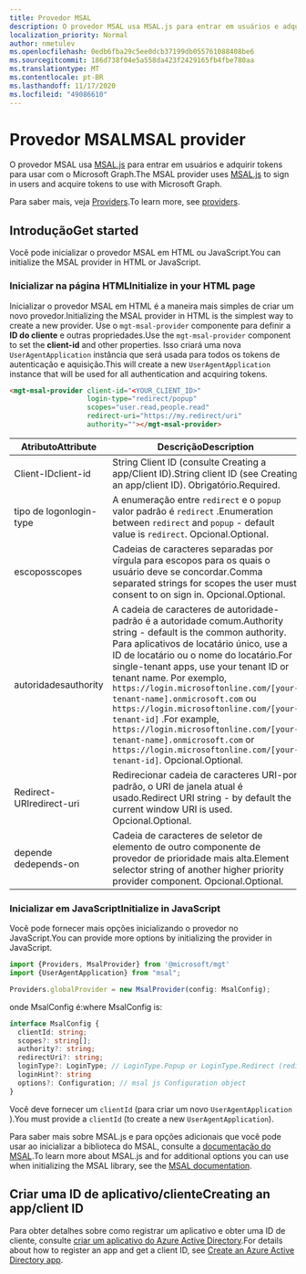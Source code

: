 ```yaml
---
title: Provedor MSAL
description: O provedor MSAL usa MSAL.js para entrar em usuários e adquirir tokens para usar com o Microsoft Graph
localization_priority: Normal
author: nmetulev
ms.openlocfilehash: 0edb6fba29c5ee0dcb37199db055761088408be6
ms.sourcegitcommit: 186d738f04e5a558da423f2429165fb4fbe780aa
ms.translationtype: MT
ms.contentlocale: pt-BR
ms.lasthandoff: 11/17/2020
ms.locfileid: "49086610"
---
```

# <a name="msal-provider"></a><span data-ttu-id="5428b-103">Provedor MSAL</span><span class="sxs-lookup"><span data-stu-id="5428b-103">MSAL provider</span></span>

<span data-ttu-id="5428b-104">O provedor MSAL usa [MSAL.js](https://github.com/AzureAD/microsoft-authentication-library-for-js) para entrar em usuários e adquirir tokens para usar com o Microsoft Graph.</span><span class="sxs-lookup"><span data-stu-id="5428b-104">The MSAL provider uses [MSAL.js](https://github.com/AzureAD/microsoft-authentication-library-for-js) to sign in users and acquire tokens to use with Microsoft Graph.</span></span>

<span data-ttu-id="5428b-105">Para saber mais, veja [Providers](../providers.md).</span><span class="sxs-lookup"><span data-stu-id="5428b-105">To learn more, see [providers](../providers.md).</span></span>

## <a name="get-started"></a><span data-ttu-id="5428b-106">Introdução</span><span class="sxs-lookup"><span data-stu-id="5428b-106">Get started</span></span>

<span data-ttu-id="5428b-107">Você pode inicializar o provedor MSAL em HTML ou JavaScript.</span><span class="sxs-lookup"><span data-stu-id="5428b-107">You can initialize the MSAL provider in HTML or JavaScript.</span></span>

### <a name="initialize-in-your-html-page"></a><span data-ttu-id="5428b-108">Inicializar na página HTML</span><span class="sxs-lookup"><span data-stu-id="5428b-108">Initialize in your HTML page</span></span>

<span data-ttu-id="5428b-109">Inicializar o provedor MSAL em HTML é a maneira mais simples de criar um novo provedor.</span><span class="sxs-lookup"><span data-stu-id="5428b-109">Initializing the MSAL provider in HTML is the simplest way to create a new provider.</span></span> <span data-ttu-id="5428b-110">Use o `mgt-msal-provider` componente para definir a **ID do cliente** e outras propriedades.</span><span class="sxs-lookup"><span data-stu-id="5428b-110">Use the `mgt-msal-provider` component to set the **client-id** and other properties.</span></span> <span data-ttu-id="5428b-111">Isso criará uma nova `UserAgentApplication` instância que será usada para todos os tokens de autenticação e aquisição.</span><span class="sxs-lookup"><span data-stu-id="5428b-111">This will create a new `UserAgentApplication` instance that will be used for all authentication and acquiring tokens.</span></span>

```html
<mgt-msal-provider client-id="<YOUR_CLIENT_ID>"
                   login-type="redirect/popup"
                   scopes="user.read,people.read"
                   redirect-uri="https://my.redirect/uri"
                   authority=""></mgt-msal-provider>
```

| <span data-ttu-id="5428b-112">Atributo</span><span class="sxs-lookup"><span data-stu-id="5428b-112">Attribute</span></span>    | <span data-ttu-id="5428b-113">Descrição</span><span class="sxs-lookup"><span data-stu-id="5428b-113">Description</span></span>                                                                                                                                                                                                                                                           |
|--------------|-----------------------------------------------------------------------------------------------------------------------------------------------------------------------------------------------------------------------------------------------------------------------|
| <span data-ttu-id="5428b-114">Client-ID</span><span class="sxs-lookup"><span data-stu-id="5428b-114">client-id</span></span>    | <span data-ttu-id="5428b-115">String Client ID (consulte Creating a app/Client ID).</span><span class="sxs-lookup"><span data-stu-id="5428b-115">String client ID (see Creating an app/client ID).</span></span> <span data-ttu-id="5428b-116">Obrigatório.</span><span class="sxs-lookup"><span data-stu-id="5428b-116">Required.</span></span>                                                                                                                                                                                                           |
| <span data-ttu-id="5428b-117">tipo de logon</span><span class="sxs-lookup"><span data-stu-id="5428b-117">login-type</span></span>   | <span data-ttu-id="5428b-118">A enumeração entre `redirect` e o `popup` valor padrão é `redirect` .</span><span class="sxs-lookup"><span data-stu-id="5428b-118">Enumeration between `redirect` and `popup` - default value is `redirect`.</span></span> <span data-ttu-id="5428b-119">Opcional.</span><span class="sxs-lookup"><span data-stu-id="5428b-119">Optional.</span></span>                                                                                                                                                                                   |
| <span data-ttu-id="5428b-120">escopos</span><span class="sxs-lookup"><span data-stu-id="5428b-120">scopes</span></span>       | <span data-ttu-id="5428b-121">Cadeias de caracteres separadas por vírgula para escopos para os quais o usuário deve se concordar.</span><span class="sxs-lookup"><span data-stu-id="5428b-121">Comma separated strings for scopes the user must consent to on sign in.</span></span> <span data-ttu-id="5428b-122">Opcional.</span><span class="sxs-lookup"><span data-stu-id="5428b-122">Optional.</span></span>                                                                                                                                                                                     |
| <span data-ttu-id="5428b-123">autoridades</span><span class="sxs-lookup"><span data-stu-id="5428b-123">authority</span></span>    | <span data-ttu-id="5428b-124">A cadeia de caracteres de autoridade-padrão é a autoridade comum.</span><span class="sxs-lookup"><span data-stu-id="5428b-124">Authority string - default is the common authority.</span></span> <span data-ttu-id="5428b-125">Para aplicativos de locatário único, use a ID de locatário ou o nome do locatário.</span><span class="sxs-lookup"><span data-stu-id="5428b-125">For single-tenant apps, use your tenant ID or tenant name.</span></span> <span data-ttu-id="5428b-126">Por exemplo, `https://login.microsoftonline.com/[your-tenant-name].onmicrosoft.com` ou `https://login.microsoftonline.com/[your-tenant-id]` .</span><span class="sxs-lookup"><span data-stu-id="5428b-126">For example, `https://login.microsoftonline.com/[your-tenant-name].onmicrosoft.com` or `https://login.microsoftonline.com/[your-tenant-id]`.</span></span> <span data-ttu-id="5428b-127">Opcional.</span><span class="sxs-lookup"><span data-stu-id="5428b-127">Optional.</span></span> |
| <span data-ttu-id="5428b-128">Redirect-URI</span><span class="sxs-lookup"><span data-stu-id="5428b-128">redirect-uri</span></span> | <span data-ttu-id="5428b-129">Redirecionar cadeia de caracteres URI-por padrão, o URI de janela atual é usado.</span><span class="sxs-lookup"><span data-stu-id="5428b-129">Redirect URI string - by default the current window URI is used.</span></span> <span data-ttu-id="5428b-130">Opcional.</span><span class="sxs-lookup"><span data-stu-id="5428b-130">Optional.</span></span>                                                                                                                                                                                            |
| <span data-ttu-id="5428b-131">depende de</span><span class="sxs-lookup"><span data-stu-id="5428b-131">depends-on</span></span>   | <span data-ttu-id="5428b-132">Cadeia de caracteres de seletor de elemento de outro componente de provedor de prioridade mais alta.</span><span class="sxs-lookup"><span data-stu-id="5428b-132">Element selector string of another higher priority provider component.</span></span> <span data-ttu-id="5428b-133">Opcional.</span><span class="sxs-lookup"><span data-stu-id="5428b-133">Optional.</span></span>                                                                                                                                                                                      |

### <a name="initialize-in-javascript"></a><span data-ttu-id="5428b-134">Inicializar em JavaScript</span><span class="sxs-lookup"><span data-stu-id="5428b-134">Initialize in JavaScript</span></span>

<span data-ttu-id="5428b-135">Você pode fornecer mais opções inicializando o provedor no JavaScript.</span><span class="sxs-lookup"><span data-stu-id="5428b-135">You can provide more options by initializing the provider in JavaScript.</span></span>

```ts
import {Providers, MsalProvider} from '@microsoft/mgt'
import {UserAgentApplication} from "msal";

Providers.globalProvider = new MsalProvider(config: MsalConfig);
```

<span data-ttu-id="5428b-136">onde MsalConfig é:</span><span class="sxs-lookup"><span data-stu-id="5428b-136">where MsalConfig is:</span></span>

```ts
interface MsalConfig {
  clientId: string;
  scopes?: string[];
  authority?: string;
  redirectUri?: string;
  loginType?: LoginType; // LoginType.Popup or LoginType.Redirect (redirect is default)
  loginHint?: string
  options?: Configuration; // msal js Configuration object
}
```

<span data-ttu-id="5428b-137">Você deve fornecer um `clientId` (para criar um novo `UserAgentApplication` ).</span><span class="sxs-lookup"><span data-stu-id="5428b-137">You must provide a `clientId` (to create a new `UserAgentApplication`).</span></span>

<span data-ttu-id="5428b-138">Para saber mais sobre MSAL.js e para opções adicionais que você pode usar ao inicializar a biblioteca do MSAL, consulte a [documentação do MSAL](/azure/active-directory/develop/msal-js-initializing-client-applications).</span><span class="sxs-lookup"><span data-stu-id="5428b-138">To learn more about MSAL.js and for additional options you can use when initializing the MSAL library, see the [MSAL documentation](/azure/active-directory/develop/msal-js-initializing-client-applications).</span></span>

## <a name="creating-an-appclient-id"></a><span data-ttu-id="5428b-139">Criar uma ID de aplicativo/cliente</span><span class="sxs-lookup"><span data-stu-id="5428b-139">Creating an app/client ID</span></span>

<span data-ttu-id="5428b-140">Para obter detalhes sobre como registrar um aplicativo e obter uma ID de cliente, consulte [criar um aplicativo do Azure Active Directory](../get-started/add-aad-app-registration.md).</span><span class="sxs-lookup"><span data-stu-id="5428b-140">For details about how to register an app and get a client ID, see [Create an Azure Active Directory app](../get-started/add-aad-app-registration.md).</span></span>